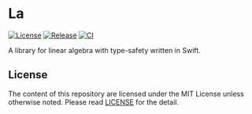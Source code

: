 # La

[![License][badge-license]][license]
[![Release][release-badge]][release]
[![CI][badge-ci]][ci]

A library for linear algebra with type-safety written in Swift.


## License

The content of this repository are licensed under the MIT License unless otherwise noted.
Please read [LICENSE][license] for the detail.


[badge-license]: https://img.shields.io/badge/license-MIT-yellowgreen.svg?style=flat-square
[license]: LICENSE
[release-badge]: https://img.shields.io/github/tag/mitsuse/la.svg?style=flat-square
[badge-ci]: https://img.shields.io/travis/mitsuse/la/master.svg?style=flat-square
[ci]: https://travis-ci.org/mitsuse/la
[release]: https://github.com/mitsuse/la/releases
